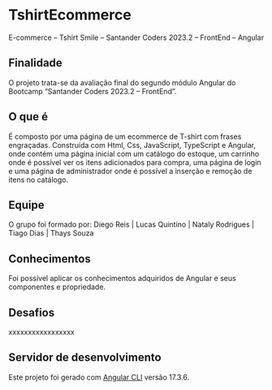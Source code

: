 # TshirtEcommerce

E-commerce – Tshirt Smile – Santander Coders 2023.2 – FrontEnd – Angular 

## Finalidade

O projeto trata-se da avaliação final do segundo módulo Angular do Bootcamp “Santander Coders 2023.2 – FrontEnd”.

## O que é

É composto por uma página de um ecommerce de T-shirt com frases engraçadas. Construída com Html, Css, JavaScript, TypeScript e Angular, onde contém uma página inicial com um catálogo do estoque, um carrinho onde é possível ver os itens adicionados para compra, uma página de login e uma página de administrador onde é possível a inserção e remoção de itens no catálogo. 

## Equipe

O grupo foi formado por: Diego Reis | Lucas Quintino | Nataly Rodrigues | Tiago Dias | Thays Souza

## Conhecimentos

Foi possível aplicar os conhecimentos adquiridos de Angular e seus componentes e propriedade. 

## Desafios

xxxxxxxxxxxxxxxxx

## Servidor de desenvolvimento

Este projeto foi gerado com [Angular CLI](https://github.com/angular/angular-cli) versão 17.3.6.
